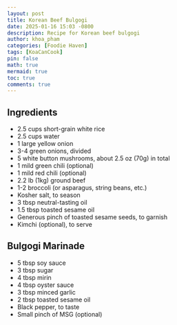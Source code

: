 ```yaml
---
layout: post
title: Korean Beef Bulgogi
date: 2025-01-16 15:03 -0800
description: Recipe for Korean beef bulgogi
author: khoa_pham
categories: [Foodie Haven]
tags: [KoaCanCook]
pin: false
math: true
mermaid: true
toc: true
comments: true
---
```


## Ingredients   
- 2.5 cups short-grain white rice
- 2.5 cups water
- 1 large yellow onion
- 3-4 green onions, divided
- 5 white button mushrooms, about 2.5 oz (70g) in total
- 1 mild green chili (optional)
- 1 mild red chili (optional)
- 2.2 lb (1kg) ground beef
- 1-2 broccoli (or asparagus, string beans, etc.)
- Kosher salt, to season
- 3 tbsp neutral-tasting oil
- 1.5 tbsp toasted sesame oil
- Generous pinch of toasted sesame seeds, to garnish
- Kimchi (optional), to serve


## Bulgogi Marinade   
- 5 tbsp soy sauce
- 3 tbsp sugar
- 4 tbsp mirin
- 4 tbsp oyster sauce
- 3 tbsp minced garlic
- 2 tbsp toasted sesame oil
- Black pepper, to taste
- Small pinch of MSG (optional)